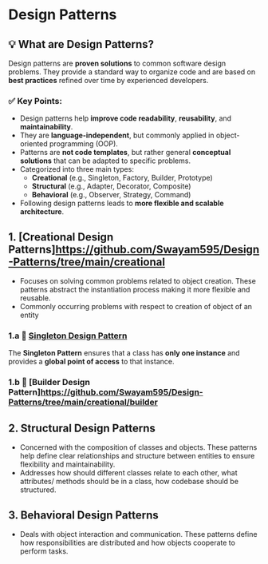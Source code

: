 # Design Patterns

## 💡 What are Design Patterns?

Design patterns are **proven solutions** to common software design problems. They provide a standard way to organize code and are based on **best practices** refined over time by experienced developers.

### ✅ Key Points:
- Design patterns help **improve code readability**, **reusability**, and **maintainability**.
- They are **language-independent**, but commonly applied in object-oriented programming (OOP).
- Patterns are **not code templates**, but rather general **conceptual solutions** that can be adapted to specific problems.
- Categorized into three main types:
  - **Creational** (e.g., Singleton, Factory, Builder, Prototype)
  - **Structural** (e.g., Adapter, Decorator, Composite)
  - **Behavioral** (e.g., Observer, Strategy, Command)
- Following design patterns leads to **more flexible and scalable architecture**.

## 1. [Creational Design Patterns]https://github.com/Swayam595/Design-Patterns/tree/main/creational
- Focuses on solving common problems related to object creation. These patterns abstract the instantiation process making it more flexible and reusable.
- Commonly occurring problems with respect to creation of object of an entity
### 1.a 🧩 [Singleton Design Pattern](https://github.com/Swayam595/Design-Patterns/tree/main/creational/singleton)

The **Singleton Pattern** ensures that a class has **only one instance** and provides a **global point of access** to that instance.

### 1.b 🧱 [Builder Design Pattern]https://github.com/Swayam595/Design-Patterns/tree/main/creational/builder









## 2. Structural Design Patterns
- Concerned with the composition of classes and objects. These patterns help define clear relationships and structure between entities to ensure flexibility and maintainability.
- Addresses how should different classes relate to each other, what attributes/ methods should be in a class, how codebase should be structured.

## 3. Behavioral Design Patterns
- Deals with object interaction and communication. These patterns define how responsibilities are distributed and how objects cooperate to perform tasks.
